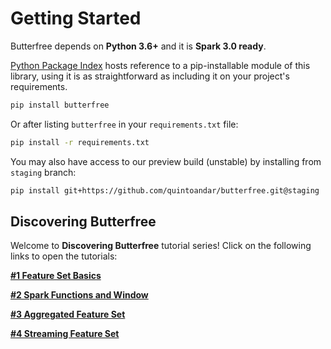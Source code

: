 # Getting Started

Butterfree depends on **Python 3.6+** and it is **Spark 3.0 ready**.

[Python Package Index](https://quintoandar.github.io/python-package-server/) hosts reference to a pip-installable module of this library, using it is as straightforward as including it on your project's requirements.

```bash
pip install butterfree
```

Or after listing `butterfree` in your `requirements.txt` file:

```bash
pip install -r requirements.txt
```

You may also have access to our preview build (unstable) by installing from `staging` branch:

```bash
pip install git+https://github.com/quintoandar/butterfree.git@staging
```

## Discovering Butterfree

Welcome to **Discovering Butterfree** tutorial series! Click on the following links to open the tutorials:

**[#1 Feature Set Basics](https://github.com/quintoandar/butterfree/blob/master/examples/simple_feature_set/simple_feature_set.ipynb)**

**[#2 Spark Functions and Window](https://github.com/quintoandar/butterfree/blob/master/examples/spark_function_and_window/spark_function_and_window.ipynb)**

**[#3 Aggregated Feature Set](https://github.com/quintoandar/butterfree/blob/master/examples/aggregated_feature_set/aggregated_feature_set%20.ipynb)**

**[#4 Streaming Feature Set](https://github.com/quintoandar/butterfree/blob/master/examples/streaming_feature_set/streaming_feature_set.ipynb)**